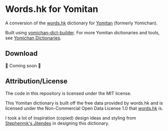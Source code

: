 # Words.hk for Yomitan

A conversion of the [words.hk](https://words.hk) dictionary for
[Yomitan](https://github.com/themoeway/yomitan) (formerly Yomichan).

Built using
[yomichan-dict-builder](https://github.com/MarvNC/yomichan-dict-builder). For
more Yomitan dictionaries and tools, see
[Yomichan Dictionaries](https://github.com/MarvNC/yomichan-dictionaries).

## Download

🚧 Coming soon 🚧

<!-- ## Screenshots -->

## Attribution/License

The code in this repository is licensed under the MIT license.

This Yomitan dictionary is built off the free data provided by words.hk and is
licensed under the Non-Commercial Open Data License 1.0 that
[words.hk](https://words.hk/base/hoifong/) is.

I took a lot of inspiration (copied) design ideas and styling from
[Stephenmk's Jitendex](https://github.com/stephenmk/Jitendex) in designing this
dictionary.
